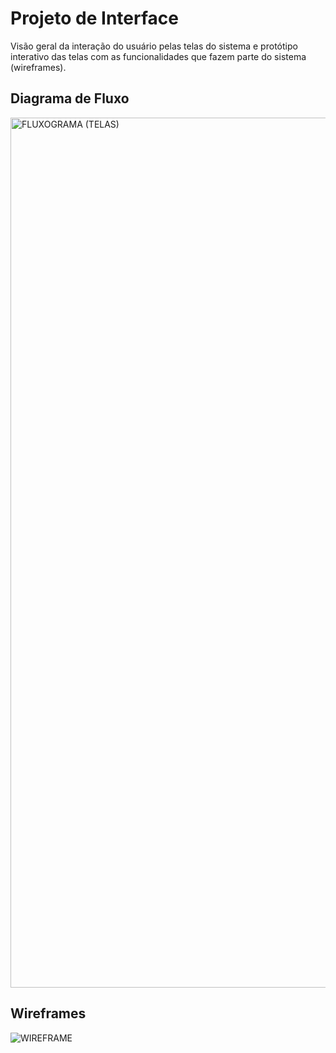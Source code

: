 
# Projeto de Interface

Visão geral da interação do usuário pelas telas do sistema e protótipo interativo das telas com as funcionalidades que fazem parte do sistema (wireframes).

## Diagrama de Fluxo

<img width="1392" alt="FLUXOGRAMA (TELAS)" src="https://github.com/sil-barbosa/pmv-ads-2024-1-e4-proj-infra-t4-pmv-ads-2024-1-e4-proj-infra-t4-ortorec/assets/106809153/84f5dd77-f4cf-426a-9dcf-c92e881ca63d">

## Wireframes

![WIREFRAME](https://github.com/sil-barbosa/pmv-ads-2024-1-e4-proj-infra-t4-pmv-ads-2024-1-e4-proj-infra-t4-ortorec/assets/106809153/fe9cb384-fa48-42f2-9c58-11f1d75d9754)
